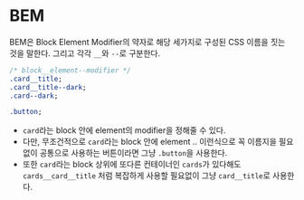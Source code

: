 # BEM

BEM은 Block Element Modifier의 약자로 해당 세가지로 구성된 CSS 이름을 짓는 것을 말한다. 그리고 각각 `__`와 `--`로 구분한다.

```css
/* block__element--modifier */
.card__title;
.card__title--dark;
.card--dark;

.button;
```

- `card`라는 block 안에 element의 modifier을 정해줄 수 있다.
- 다만, 무조건적으로 `card`라는 block 안에 element .. 이런식으로 꼭 이름지을 필요없이 공통으로 사용하는 버튼이라면 그냥 `.button`을 사용한다.
- 또한 `card`라는 block 상위에 또다른 컨테이너인 `cards`가 있다해도 `cards__card__title` 처럼 복잡하게 사용할 필요없이 그냥 `card__title`로 사용한다.
